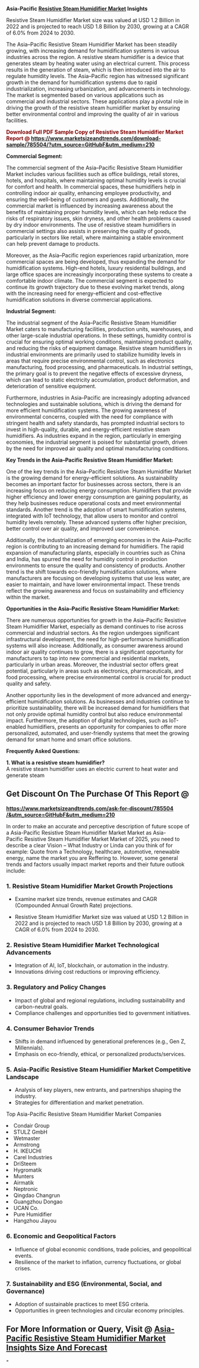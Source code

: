 <p><strong>Asia-Pacific&nbsp;<a href=""https://www.marketsizeandtrends.com/download-sample/785504/&amp;utm_source=GitHubF&amp;utm_medium=210"">Resistive Steam Humidifier Market</a> Insights</strong></p><p>Resistive Steam Humidifier Market size was valued at USD 1.2 Billion in 2022 and is projected to reach USD 1.8 Billion by 2030, growing at a CAGR of 6.0% from 2024 to 2030.</p><p><p>The Asia–Pacific Resistive Steam Humidifier Market has been steadily growing, with increasing demand for humidification systems in various industries across the region. A resistive steam humidifier is a device that generates steam by heating water using an electrical current. This process results in the generation of steam, which is then introduced into the air to regulate humidity levels. The Asia–Pacific region has witnessed significant growth in the demand for humidification systems due to rapid industrialization, increasing urbanization, and advancements in technology. The market is segmented based on various applications such as commercial and industrial sectors. These applications play a pivotal role in driving the growth of the resistive steam humidifier market by ensuring better environmental control and improving the quality of air in various facilities. <strong><p><strong><span style="color: #800000;">Download Full PDF Sample Copy of Resistive Steam Humidifier Market Report @</span>&nbsp;</strong><a href="https://www.marketsizeandtrends.com/download-sample/785504/?utm_source=GitHubF&amp;utm_medium=210" target="_blank">https://www.marketsizeandtrends.com/download-sample/785504/?utm_source=GitHubF&amp;utm_medium=210</a></p></strong></p><p><strong>Commercial Segment:</strong></p><p>The commercial segment of the Asia–Pacific Resistive Steam Humidifier Market includes various facilities such as office buildings, retail stores, hotels, and hospitals, where maintaining optimal humidity levels is crucial for comfort and health. In commercial spaces, these humidifiers help in controlling indoor air quality, enhancing employee productivity, and ensuring the well-being of customers and guests. Additionally, the commercial market is influenced by increasing awareness about the benefits of maintaining proper humidity levels, which can help reduce the risks of respiratory issues, skin dryness, and other health problems caused by dry indoor environments. The use of resistive steam humidifiers in commercial settings also assists in preserving the quality of goods, particularly in sectors like retail, where maintaining a stable environment can help prevent damage to products.<p>Moreover, as the Asia–Pacific region experiences rapid urbanization, more commercial spaces are being developed, thus expanding the demand for humidification systems. High-end hotels, luxury residential buildings, and large office spaces are increasingly incorporating these systems to create a comfortable indoor climate. The commercial segment is expected to continue its growth trajectory due to these evolving market trends, along with the increasing need for energy-efficient and cost-effective humidification solutions in diverse commercial applications.</p><p><strong>Industrial Segment:</strong></p><p>The industrial segment of the Asia–Pacific Resistive Steam Humidifier Market caters to manufacturing facilities, production units, warehouses, and other large-scale industrial operations. In these settings, humidity control is crucial for ensuring optimal working conditions, maintaining product quality, and reducing the risks of equipment damage. Resistive steam humidifiers in industrial environments are primarily used to stabilize humidity levels in areas that require precise environmental control, such as electronics manufacturing, food processing, and pharmaceuticals. In industrial settings, the primary goal is to prevent the negative effects of excessive dryness, which can lead to static electricity accumulation, product deformation, and deterioration of sensitive equipment.<p>Furthermore, industries in Asia–Pacific are increasingly adopting advanced technologies and sustainable solutions, which is driving the demand for more efficient humidification systems. The growing awareness of environmental concerns, coupled with the need for compliance with stringent health and safety standards, has prompted industrial sectors to invest in high-quality, durable, and energy-efficient resistive steam humidifiers. As industries expand in the region, particularly in emerging economies, the industrial segment is poised for substantial growth, driven by the need for improved air quality and optimal manufacturing conditions.</p><p><strong>Key Trends in the Asia–Pacific Resistive Steam Humidifier Market:</strong></p><p>One of the key trends in the Asia–Pacific Resistive Steam Humidifier Market is the growing demand for energy-efficient solutions. As sustainability becomes an important factor for businesses across sectors, there is an increasing focus on reducing energy consumption. Humidifiers that provide higher efficiency and lower energy consumption are gaining popularity, as they help businesses reduce operational costs and meet environmental standards. Another trend is the adoption of smart humidification systems, integrated with IoT technology, that allow users to monitor and control humidity levels remotely. These advanced systems offer higher precision, better control over air quality, and improved user convenience.</p><p>Additionally, the industrialization of emerging economies in the Asia–Pacific region is contributing to an increasing demand for humidifiers. The rapid expansion of manufacturing plants, especially in countries such as China and India, has spurred the need for humidity control in production environments to ensure the quality and consistency of products. Another trend is the shift towards eco-friendly humidification solutions, where manufacturers are focusing on developing systems that use less water, are easier to maintain, and have lower environmental impact. These trends reflect the growing awareness and focus on sustainability and efficiency within the market.</p><p><strong>Opportunities in the Asia–Pacific Resistive Steam Humidifier Market:</strong></p><p>There are numerous opportunities for growth in the Asia–Pacific Resistive Steam Humidifier Market, especially as demand continues to rise across commercial and industrial sectors. As the region undergoes significant infrastructural development, the need for high-performance humidification systems will also increase. Additionally, as consumer awareness around indoor air quality continues to grow, there is a significant opportunity for manufacturers to tap into new commercial and residential markets, particularly in urban areas. Moreover, the industrial sector offers great potential, particularly in areas such as electronics, pharmaceuticals, and food processing, where precise environmental control is crucial for product quality and safety.</p><p>Another opportunity lies in the development of more advanced and energy-efficient humidification solutions. As businesses and industries continue to prioritize sustainability, there will be increased demand for humidifiers that not only provide optimal humidity control but also reduce environmental impact. Furthermore, the adoption of digital technologies, such as IoT-enabled humidifiers, presents an opportunity for companies to offer more personalized, automated, and user-friendly systems that meet the growing demand for smart home and smart office solutions.</p><p><strong>Frequently Asked Questions:</strong></p><p><strong>1. What is a resistive steam humidifier?</strong><br>A resistive steam humidifier uses an electric current to heat water and generate steam</p><h2><strong>Get Discount On The Purchase Of This Report @&nbsp;</strong></h2><p><strong><a href=""https://www.marketsizeandtrends.com/ask-for-discount/785504/&amp;utm_source=GitHubF&amp;utm_medium=210"" target=""_blank"">https://www.marketsizeandtrends.com/ask-for-discount/785504<br />/&amp;utm_source=GitHubF&amp;utm_medium=210</a></strong></p><p>In order to make an accurate and perceptive description of future scope of a Asia-Pacific&nbsp;Resistive Steam Humidifier Market Market as Asia-Pacific&nbsp;Resistive Steam Humidifier Market Market of 2025, you need to describe a clear Vision &ndash; What Industry or Linda can you think of for example: Quote from a Technology, healthcare, automotive, renewable energy, name the market you are Reffering to. However, some general trends and factors usually impact market reports and their future outlook include:</p><h3>1.&nbsp;<strong>Resistive Steam Humidifier Market Growth Projections</strong></h3><ul><li>Examine market size trends, revenue estimates and CAGR (Compounded Annual Growth Rate) projections.</li><li><p>Resistive Steam Humidifier Market size was valued at USD 1.2 Billion in 2022 and is projected to reach USD 1.8 Billion by 2030, growing at a CAGR of 6.0% from 2024 to 2030.</p></li></ul><h3>2.&nbsp;<strong>Resistive Steam Humidifier Market Technological Advancements</strong></h3><ul><li>Integration of AI, IoT, blockchain, or automation in the industry.</li><li>Innovations driving cost reductions or improving efficiency.</li></ul><h3>3.&nbsp;<strong>Regulatory and Policy Changes</strong></h3><ul><li>Impact of global and regional regulations, including sustainability and carbon-neutral goals.</li><li>Compliance challenges and opportunities tied to government initiatives.</li></ul><h3>4.&nbsp;<strong>Consumer Behavior Trends</strong></h3><ul><li>Shifts in demand influenced by generational preferences (e.g., Gen Z, Millennials).</li><li>Emphasis on eco-friendly, ethical, or personalized products/services.</li></ul><h3>5.&nbsp;<strong>Asia-Pacific Resistive Steam Humidifier Market Competitive Landscape</strong></h3><ul><li>Analysis of key players, new entrants, and partnerships shaping the industry.</li><li>Strategies for differentiation and market penetration.</li></ul><p data-pm-slice=""1 1 []"">Top Asia-Pacific Resistive Steam Humidifier Market Companies</p><div data-test-id=""""><p><li>Condair Group</li><li> STULZ GmbH</li><li> Wetmaster</li><li> Armstrong</li><li> H. IKEUCHI</li><li> Carel Industries</li><li> DriSteem</li><li> Hygromatik</li><li> Munters</li><li> Airmatik</li><li> Neptronic</li><li> Qingdao Changrun</li><li> Guangzhou Dongao</li><li> UCAN Co.</li><li> Pure Humidifier</li><li> Hangzhou Jiayou</li></p></div><h3>6.&nbsp;<strong>Economic and Geopolitical Factors</strong></h3><ul><li>Influence of global economic conditions, trade policies, and geopolitical events.</li><li>Resilience of the market to inflation, currency fluctuations, or global crises.</li></ul><h3>7.&nbsp;<strong>Sustainability and ESG (Environmental, Social, and Governance)</strong></h3><ul><li>Adoption of sustainable practices to meet ESG criteria.</li><li>Opportunities in green technologies and circular economy principles.</li></ul><h2><strong>For More Information or Query, Visit @&nbsp;</strong><a href=""https://www.verifiedmarketreports.com/product/resistive-steam-humidifier-market/"" target=""_blank"">Asia-Pacific Resistive Steam Humidifier Market Insights Size And Forecast</a></h2>"
